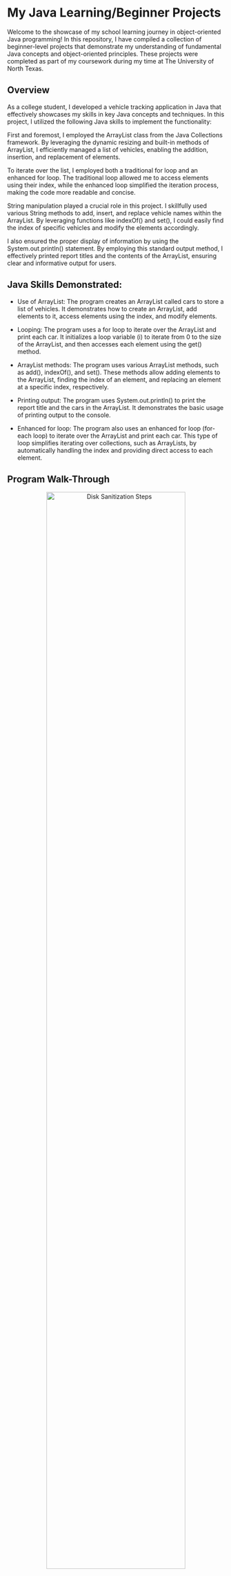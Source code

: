 <h1>My Java Learning/Beginner Projects</h1>

Welcome to the showcase of my school learning journey in object-oriented Java programming! In this repository, I have compiled a collection of beginner-level projects that demonstrate my understanding of fundamental Java concepts and object-oriented principles. These projects were completed as part of my coursework during my time at The University of North Texas.
<h2> Overview </h2>

As a college student, I developed a vehicle tracking application in Java that effectively showcases my skills in key Java concepts and techniques. In this project, I utilized the following Java skills to implement the functionality:

First and foremost, I employed the ArrayList class from the Java Collections framework. By leveraging the dynamic resizing and built-in methods of ArrayList, I efficiently managed a list of vehicles, enabling the addition, insertion, and replacement of elements.

To iterate over the list, I employed both a traditional for loop and an enhanced for loop. The traditional loop allowed me to access elements using their index, while the enhanced loop simplified the iteration process, making the code more readable and concise.

String manipulation played a crucial role in this project. I skillfully used various String methods to add, insert, and replace vehicle names within the ArrayList. By leveraging functions like indexOf() and set(), I could easily find the index of specific vehicles and modify the elements accordingly.

I also ensured the proper display of information by using the System.out.println() statement. By employing this standard output method, I effectively printed report titles and the contents of the ArrayList, ensuring clear and informative output for users.

<h2> Java Skills Demonstrated: </h2>

- Use of ArrayList: The program creates an ArrayList called cars to store a list of vehicles. It demonstrates how to create an ArrayList, add elements to it, access elements using the index, and modify elements.

- Looping: The program uses a for loop to iterate over the ArrayList and print each car. It initializes a loop variable (i) to iterate from 0 to the size of the ArrayList, and then accesses each element using the get() method.

- ArrayList methods: The program uses various ArrayList methods, such as add(), indexOf(), and set(). These methods allow adding elements to the ArrayList, finding the index of an element, and replacing an element at a specific index, respectively.

- Printing output: The program uses System.out.println() to print the report title and the cars in the ArrayList. It demonstrates the basic usage of printing output to the console.

- Enhanced for loop: The program also uses an enhanced for loop (for-each loop) to iterate over the ArrayList and print each car. This type of loop simplifies iterating over collections, such as ArrayLists, by automatically handling the index and providing direct access to each element.

<h2>Program Walk-Through</h2>

<p align="center">
<img src="https://imgur.com/cNiPnEw.png" height="80%" width="80%" alt="Disk Sanitization Steps"/>
<br />
